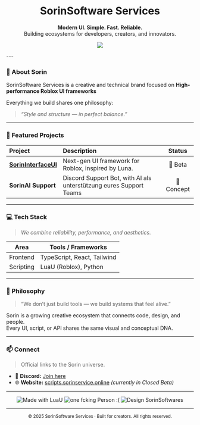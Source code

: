 <!--
███████╗ ██████╗ ██████╗ ██╗███╗   ██╗███████╗ ██████╗ ███████╗████████╗██╗    ██╗ █████╗ ██████╗ ███████╗    ███████╗███████╗██████╗ ██╗   ██╗██╗ ██████╗███████╗███████╗
██╔════╝██╔═══██╗██╔══██╗██║████╗  ██║██╔════╝██╔═══██╗██╔════╝╚══██╔══╝██║    ██║██╔══██╗██╔══██╗██╔════╝    ██╔════╝██╔════╝██╔══██╗██║   ██║██║██╔════╝██╔════╝██╔════╝
███████╗██║   ██║██████╔╝██║██╔██╗ ██║███████╗██║   ██║█████╗     ██║   ██║ █╗ ██║███████║██████╔╝█████╗      ███████╗█████╗  ██████╔╝██║   ██║██║██║     █████╗  ███████╗
╚════██║██║   ██║██╔══██╗██║██║╚██╗██║╚════██║██║   ██║██╔══╝     ██║   ██║███╗██║██╔══██║██╔══██╗██╔══╝      ╚════██║██╔══╝  ██╔══██╗╚██╗ ██╔╝██║██║     ██╔══╝  ╚════██║
███████║╚██████╔╝██║  ██║██║██║ ╚████║███████║╚██████╔╝██║        ██║   ╚███╔███╔╝██║  ██║██║  ██║███████╗    ███████║███████╗██║  ██║ ╚████╔╝ ██║╚██████╗███████╗███████║
╚══════╝ ╚═════╝ ╚═╝  ╚═╝╚═╝╚═╝  ╚═══╝╚══════╝ ╚═════╝ ╚═╝        ╚═╝    ╚══╝╚══╝ ╚═╝  ╚═╝╚═╝  ╚═╝╚══════╝    ╚══════╝╚══════╝╚═╝  ╚═╝  ╚═══╝  ╚═╝ ╚═════╝╚══════╝╚══════╝
                                                                                                                                                                           
-->


<h1 align="center">SorinSoftware Services</h1>
<p align="center">
  <b>Modern UI. Simple. Fast. Reliable.</b><br>
  Building ecosystems for developers, creators, and innovators.
</p>

<p align="center">
  <img src="https://i.postimg.cc/wTcMfSb6/Sorin-Software-Private-Banner.png"/>
</p>
---

### 🌌 About Sorin
SorinSoftware Services is a creative and technical brand focused on **High-performance Roblox UI frameworks**  


Everything we build shares one philosophy:  
> _“Style and structure — in perfect balance.”_

---

### 🚀 Featured Projects

| Project | Description | Status |
|:--|:--|:--:|
| [**SorinInterfaceUI**](https://github.com/sorinservice/SorinInterfaceUI) | Next-gen UI framework for Roblox, inspired by Luna. | 🧩 Beta |
| **SorinAI Support** | Discord Support Bot, with AI als unterstützung eures Support Teams | 🤖 Concept |

---

### 💻 Tech Stack
> _We combine reliability, performance, and aesthetics._

| Area | Tools / Frameworks |
|------|--------------------|
| Frontend | TypeScript, React, Tailwind |
| Scripting | LuaU (Roblox), Python |

---

### 🧠 Philosophy
> “We don’t just build tools — we build systems that feel alive.”

Sorin is a growing creative ecosystem that connects code, design, and people.  
Every UI, script, or API shares the same visual and conceptual DNA.

---

### 📫 Connect
> Official links to the Sorin universe.

- 💬 **Discord:** [Join here](https://discordapp.com/invite/XC5hpQQvMX)  
- 🌐 **Website:** [scripts.sorinservice.online](https://scripts.sorinservice.online) *(currently in Closed Beta)*  



---


<p align="center">
  <img src="https://img.shields.io/badge/Made_with-LuaU-blue?logo=lua&logoColor=white" alt="Made with LuaU">
  <img src="https://img.shields.io/badge/Powered_by-one_fcking_Person_:(-3ECF8E?logo=github&logoColor=white" alt="one fcking Person :(">
  <img src="https://img.shields.io/badge/Design_by-SorinSoftware-7B2FFF?logo=tailwindcss&logoColor=white" alt="Design SorinSoftwares">
</p>


---

<p align="center">
  <sub>© 2025 SorinSoftware Services · Built for creators. All rights reserved.</sub>
</p>
